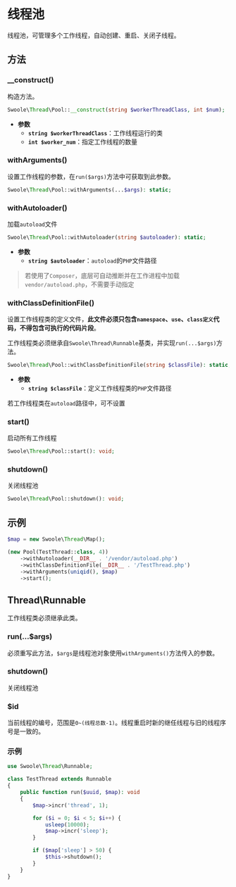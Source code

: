# 线程池

线程池，可管理多个工作线程，自动创建、重启、关闭子线程。

## 方法

### __construct()

构造方法。

```php
Swoole\Thread\Pool::__construct(string $workerThreadClass, int $num);
```

* **参数** 
  * **`string $workerThreadClass`**：工作线程运行的类
  * **`int $worker_num`**：指定工作线程的数量


### withArguments()

设置工作线程的参数，在`run($args)`方法中可获取到此参数。

```php
Swoole\Thread\Pool::withArguments(...$args): static;
```


### withAutoloader()

加载`autoload`文件

```php
Swoole\Thread\Pool::withAutoloader(string $autoloader): static;
```
* **参数** 
  * **`string $autoloader`**：`autoload`的`PHP`文件路径


> 若使用了`Composer`，底层可自动推断并在工作进程中加载`vendor/autoload.php`，不需要手动指定

### withClassDefinitionFile()

设置工作线程类的定义文件，**此文件必须只包含`namespace`、`use`、`class定义`代码，不得包含可执行的代码片段**。

工作线程类必须继承自`Swoole\Thread\Runnable`基类，并实现`run(...$args)`方法。

```php
Swoole\Thread\Pool::withClassDefinitionFile(string $classFile): static;
```
* **参数** 
  * **`string $classFile`**：定义工作线程类的`PHP`文件路径

若工作线程类在`autoload`路径中，可不设置

### start()

启动所有工作线程

```php
Swoole\Thread\Pool::start(): void;
```


### shutdown()
关闭线程池

```php
Swoole\Thread\Pool::shutdown(): void;
```

## 示例
```php
$map = new Swoole\Thread\Map();

(new Pool(TestThread::class, 4))
    ->withAutoloader(__DIR__ . '/vendor/autoload.php')
    ->withClassDefinitionFile(__DIR__ . '/TestThread.php')
    ->withArguments(uniqid(), $map)
    ->start();
```

## Thread\Runnable

工作线程类必须继承此类。

### run(...$args)

必须重写此方法，`$args`是线程池对象使用`withArguments()`方法传入的参数。

### shutdown()
关闭线程池

### $id 
当前线程的编号，范围是`0~(线程总数-1)`。线程重启时新的继任线程与旧的线程序号是一致的。


### 示例

```php
use Swoole\Thread\Runnable;

class TestThread extends Runnable
{
    public function run($uuid, $map): void
    {
        $map->incr('thread', 1);

        for ($i = 0; $i < 5; $i++) {
            usleep(10000);
            $map->incr('sleep');
        }

        if ($map['sleep'] > 50) {
            $this->shutdown();
        }
    }
}
```